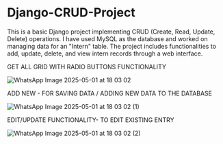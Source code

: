 # Django-CRUD-Project
This is a basic Django project implementing CRUD (Create, Read, Update, Delete) operations. I have used MySQL as the database and worked on managing data for an "Intern" table. The project includes functionalities to add, update, delete, and view intern records through a web interface.

GET ALL GRID WITH RADIO BUTTONS FUNCTIONALITY 

![WhatsApp Image 2025-05-01 at 18 03 02](https://github.com/user-attachments/assets/83743d21-1261-4ad7-a5d6-702725e9606c)



ADD NEW - FOR SAVING DATA / ADDING NEW DATA TO THE DATABASE

![WhatsApp Image 2025-05-01 at 18 03 02 (1)](https://github.com/user-attachments/assets/9f9861fc-5af2-46f4-9eb1-00fb8556d3b8)


EDIT/UPDATE FUNCTIONALITY- TO EDIT EXISTING ENTRY 

![WhatsApp Image 2025-05-01 at 18 03 02 (2)](https://github.com/user-attachments/assets/d054e05b-d1ab-4058-a22d-900b7094c4d0)
